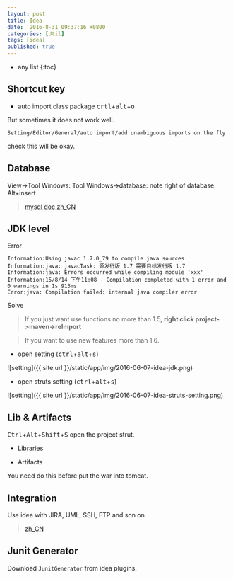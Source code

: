 ```yaml
---
layout: post
title: Idea
date:  2016-8-31 09:37:16 +0800
categories: [Util]
tags: [idea]
published: true
---
```

* any list
{:toc}

## Shortcut key

- auto import class package  <kbd>crtl</kbd>+<kbd>alt</kbd>+<kbd>o</kbd>

But sometimes it does not work well.

```
Setting/Editor/General/auto import/add unambiguous imports on the fly
```

check this will be okay.



## Database

<uml>
    View->Tool Windows:
    Tool Windows->database:
    note right of database: Alt+insert
</uml>

> [mysql doc zh_CN](http://c.biancheng.net/cpp/html/1441.html)

## JDK level

<label class="label label-danger">Error</label>

```
Information:Using javac 1.7.0_79 to compile java sources  
Information:java: javacTask: 源发行版 1.7 需要目标发行版 1.7  
Information:java: Errors occurred while compiling module 'xxx'  
Information:15/8/14 下午11:08 - Compilation completed with 1 error and 0 warnings in 1s 913ms  
Error:java: Compilation failed: internal java compiler error    
```

<label class="label label-success">Solve</label>

> If you just want use functions no more than 1.5, **right click project->maven->reImport**

> If you want to use new features more than 1.6.

- open setting (<kbd>ctrl</kbd>+<kbd>alt</kbd>+<kbd>s</kbd>)

![setting]({{ site.url }}/static/app/img/2016-06-07-idea-jdk.png)

- open struts setting (<kbd>ctrl</kbd>+<kbd>alt</kbd>+<kbd>s</kbd>)

![setting]({{ site.url }}/static/app/img/2016-06-07-idea-struts-setting.png)


## Lib & Artifacts

<kbd>Ctrl</kbd>+<kbd>Alt</kbd>+<kbd>Shift</kbd>+<kbd>S</kbd> open the project strut.

- Libraries

- Artifacts

You need do this before put the war into tomcat.

## Integration

Use idea with JIRA, UML, SSH, FTP and son on.

> [zh_CN](http://www.cnblogs.com/yjmyzz/p/4588386.html)

## Junit Generator

Download ```JunitGenerator``` from idea plugins.




